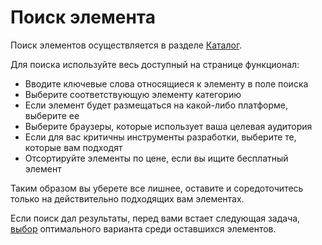# Поиск элемента

Поиск элементов осуществляется в разделе [Каталог](/guide/catalog/).

Для поиска используйте весь доступный на странице функционал:

* Вводите ключевые слова относящиеся к элементу в поле поиска
* Выберите соответствующую элементу категорию
* Если элемент будет размещаться на какой-либо платформе, выберите ее
* Выберите браузеры, которые использует ваша целевая аудитория
* Если для вас критичны инструменты разработки, выберите те, которые вам подходят
* Отсортируйте элементы по цене, если вы ищите бесплатный элемент

Таким образом вы уберете все лишнее, оставите и соредоточитесь только на действительно подходящих вам элементах.

Если поиск дал результаты, перед вами встает следующая задача, [выбор](/guide/element-choice/) оптимального варианта среди оставшихся элементов.